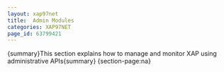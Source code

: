 ```yaml
---
layout: xap97net
title:  Admin Modules
categories: XAP97NET
page_id: 63799421
---
```


{summary}This section explains how to manage and monitor XAP using administrative APIs{summary}
{section-page:na}